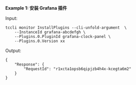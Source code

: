 **Example 1: 安装 Grafana 插件**



Input: 

```
tccli monitor InstallPlugins --cli-unfold-argument  \
    --InstanceId grafana-abcdefgh \
    --Plugins.0.PluginId grafana-clock-panel \
    --Plugins.0.Version xx
```

Output: 
```
{
    "Response": {
        "RequestId": "r1xcta1opsb6qipjzb4h4x-kcegta6m2"
    }
}
```


